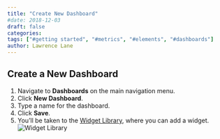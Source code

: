 ```yaml
---
title: "Create New Dashboard"
#date: 2018-12-03
draft: false
categories:
tags: ["#getting started", "#metrics", "#elements", "#dashboards"]
author: Lawrence Lane
---
```


## Create a New Dashboard
1. Navigate to **Dashboards** on the main navigation menu.
2. Click **New Dashboard**.
3. Type a name for the dashboard.
4. Click **Save**.
5. You’ll be taken to the [Widget Library][1], where you can add a widget.
![Widget Library](/images/_index/widget-library.png)


[1]: /dashboards/widgets/
